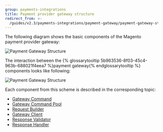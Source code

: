 ```yaml
---
group: payments-integrations
title: Payment provider gateway structure
redirect_from: >-
  /guides/v2.3/payments-integrations/payment-gateway/payment-gateway-structure.html
---
```


The following diagram shows the basic components of the Magento payment provider gateway:

![Payment Gateway Structure]({{site.baseurl}}/static/images/payments-integrations/pg_structure.png)

The interaction between the {% glossarytooltip 5b963536-8f03-45c4-963b-688021f4eea7 %}payment gateway{% endglossarytooltip %} components looks like following:

![Payment Gateway Structure]({{site.baseurl}}/static/images/pg_internal_flow.png)

Each component from this scheme is described in the corresponding topic:

* [Gateway Command]({{page.baseurl}}/payment-integration/gateway/command.html)
* [Gateway Command Pool]({{page.baseurl}}/payment-integration/gateway/command/pool.html)
* [Request Builder]({{page.baseurl}}/payment-integration/gateway/request-builder.html)
* [Gateway Client]({{page.baseurl}}/payment-integration/gateway/client.html)
* [Response Validator]({{page.baseurl}}/payment-integration/gateway/response-validator.html)
* [Response Handler]({{page.baseurl}}/payment-integration/gateway/response-handler.html)

